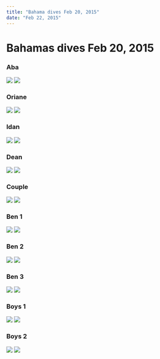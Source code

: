 ```yaml
---
title: "Bahama dives Feb 20, 2015"
date: "Feb 22, 2015"
---
```




# Bahamas dives Feb 20, 2015

### Aba
![](img/dives/aba1-0.png)
![](img/dives/aba1-1.png)

### Oriane
<img src="img/dives/oriane1-0.png" />
<img src="img/dives/oriane1-3.png" />      

### Idan
<img src="img/dives/idan1-0.png" />
<img src="img/dives/idan1-1.png" />   

### Dean
<img src="img/dives/dean1-0.png" />
<img src="img/dives/dean1-2.png" />

### Couple
<img src="img/dives/couple1-0.png" />
<img src="img/dives/couple1-1.png" />      

### Ben 1
<img src="img/dives/benshark1-0.png" />
<img src="img/dives/benshark1-1.png" />  

### Ben 2
<img src="img/dives/benshark2-0.png" />
<img src="img/dives/benshark2-9.png" />

### Ben 3
<img src="img/dives/benshark3-0.png" />
<img src="img/dives/benshark3-1.png" />      

### Boys 1
<img src="img/dives/allshark1-0.png" />
<img src="img/dives/allshark1-3.png" />   

### Boys 2
<img src="img/dives/allshark2-0.png" />
<img src="img/dives/allshark2-1.png" />   
